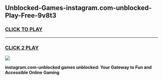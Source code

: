 
## Unblocked-Games-instagram.com-unblocked-Play-Free-9v8t3
<h3>
<a href="https://premium76.site?title=instagram.com-unblocked&ref=23A">CLICK TO PLAY</a></h3>
<hr>

<h3>
<a href="https://premium76.site?title=instagram.com-unblocked&ref=23A">CLICK 2 PLAY</a>
  
</h3>

<a href="https://premium76.site?title=instagram.com-unblocked&ref=23A"><img src="https://clearcache.store/games.png"></a>


**instagram.com-unblocked games unblocked: Your Gateway to Fun and Accessible Online Gaming**
